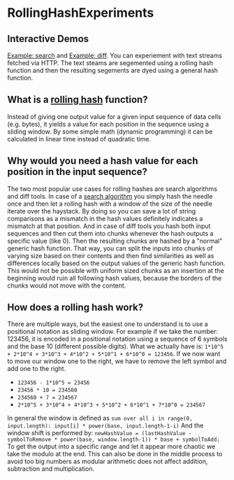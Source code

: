 # RollingHashExperiments

## Interactive Demos
[Example: search](https://lichtso.github.io/RollingHashExperiments/search.html) and [Example: diff](https://lichtso.github.io/RollingHashExperiments/diff.html).
You can experiement with text streams fetched via HTTP.
The text steams are segemented using a rolling hash function and then the resulting segements are dyed using a general hash function.

## What is a [rolling hash](https://en.wikipedia.org/wiki/Rolling_hash) function?
Instead of giving one output value for a given input sequence of data cells (e.g. bytes),
it yields a value for each position in the sequence using a sliding window.
By some simple math (dynamic programming) it can be calculated in linear time instead of quadratic time.

## Why would you need a hash value for each position in the input sequence?
The two most popular use cases for rolling hashes are search algorithms and diff tools.
In case of a [search algorithm](https://en.wikipedia.org/wiki/Rabin–Karp_algorithm) you simply hash the needle once and
then let a rolling hash with a window of the size of the needle iterate over the haystack.
By doing so you can save a lot of string comparisons as a mismatch in the hash values definitely indicates a mismatch at that position.
And in case of diff tools you hash both input sequences and then cut them into chunks whenever the hash outputs a specific value (like 0).
Then the resulting chunks are hashed by a "normal" generic hash function.
That way, you can split the inputs into chunks of varying size based on their contents and
then find similarities as well as differences locally based on the output values of the generic hash function.
This would not be possible with uniform sized chunks as an insertion at the beginning would ruin all following hash values,
because the borders of the chunks would not move with the content.

## How does a rolling hash work?
There are multiple ways, but the easiest one to understand is to use a positional notation as sliding window.
For example if we take the number: 123456, it is encoded in a positional notation using a sequence of 6 symbols and the base 10 (different possible digits).
What we actually have is: `1*10^5 + 2*10^4 + 3*10^3 + 4*10^2 + 5*10^1 + 6*10^0 = 123456`.
If we now want to move our window one to the right, we have to remove the left symbol and add one to the right.
- `123456 - 1*10^5 = 23456`
- `23456 * 10 = 234560`
- `234560 + 7 = 234567`
- `2*10^5 + 3*10^4 + 4*10^3 + 5*10^2 + 6*10^1 + 7*10^0 = 234567`

In general the window is defined as `sum over all i in range(0, input.length): input[i] * power(base, input.length-1-i)`
And the window shift is performed by: `newHashValue = (lastHashValue - symbolToRemove * power(base, window.length-1)) * base + symbolToAdd;`
To get the output into a specific range and let it appear more chaotic we take the modulo at the end.
This can also be done in the middle process to avoid too big numbers as modular arithmetic does not affect addition, subtraction and multiplication.
